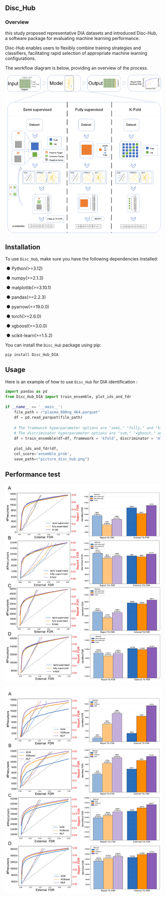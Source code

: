 ## Disc_Hub

### Overview

this study proposed representative DIA datasets and introduced Disc-Hub, a software package for evaluating machine learning performance. 

Disc-Hub enables users to flexibly combine training strategies and classifiers, facilitating rapid selection of appropriate machine learning configurations.   

The workflow diagram is below, providing an overview of the process.

![workflow](img\workflow.png)

## Installation

To use `Disc_Hub`,  make sure you have the following dependencies installed: 

​	● Python(>=3.12)

​	● numpy(>=2.1.3)

​	● matplotlib(>=3.10.1)

​	● pandas(>=2.2.3)

​	● pyarrow(==19.0.0)

​	● torch(>=2.6.0)

​	● xgboost(>=3.0.0)

​	● scikit-learn(>=1.5.2)

 You can install the `Disc_Hub` package using pip: 

```
pip install Disc_Hub_DIA
```



## Usage

 Here is an example of how to use `Disc_Hub` for DIA identification  : 

```python
import pandas as pd
from Disc_Hub_DIA import train_ensemble, plot_ids_and_fdr

if __name__ == '__main__':
    file_path = r"plasma_600ng_464.parquet"
    df = pd.read_parquet(file_path)
	
    # The framework hyperparameter options are "semi," "fully," and "kfold."
    # The discriminator hyperparameter options are "svm," "xgboost," and "mlp."
    df = train_ensemble(df=df, framework = 'kfold', discriminator = 'mlp')

    plot_ids_and_fdr(df,
    col_score='ensemble_prob',
    save_path=r"picture_disc_hub.png")
```



## Performance test

![framework](img\framework.jpg)



![discriminator](img\discriminator.jpg)


